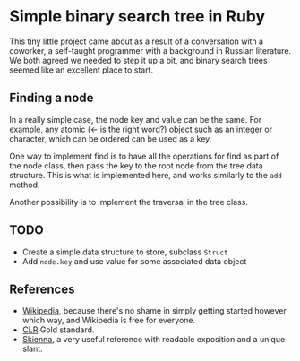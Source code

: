 # Simple binary search tree in Ruby

This tiny little project came about as a result of a conversation
with a coworker, a self-taught programmer with a background in
Russian literature. We both agreed we needed to step it up a bit,
and binary search trees seemed like an excellent place to start.


## Finding a node

In a really simple case, the node key and value can be the same.
For example, any atomic (<- is the right word?) object such as
an integer or character, which can be ordered can be used as a
key.

One way to implement find is to have all the operations for find
as part of the node class, then pass the key to the root node
from the tree data structure. This is what is implemented here,
and works similarly to the `add` method.

Another possibility is to implement the traversal in the tree
class.

## TODO

* Create a simple data structure to store, subclass `Struct`
* Add  `node.key` and use value for some associated data object

## References

* [Wikipedia](https://en.wikipedia.org/wiki/Binary_search_tree), because
  there's no shame in simply getting started however which way, and
  Wikipedia is free for everyone.
* [CLR]() Gold standard.
* [Skienna](), a very useful reference with readable exposition and a
  unique slant.
